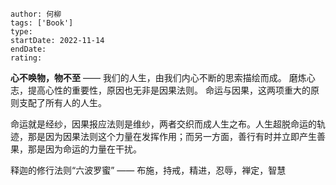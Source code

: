 
```
author: 何柳
tags: ['Book']
type: 
startDate: 2022-11-14
endDate:
rating: 
```


**心不唤物，物不至** —— 我们的人生，由我们内心不断的思索描绘而成。
磨炼心志，提高心性的重要性，原因也无非是因果法则。
命运与因果，这两项重大的原则支配了所有人的人生。

命运就是经纱，因果报应法则是维纱，两者交织而成人生之布。人生超脱命运的轨迹，那是因为因果法则这个力量在发挥作用；而另一方面，善行有时并立即产生善果，那是因为命运的力量在干扰。

释迦的修行法则“六波罗蜜” —— 布施，持戒，精进，忍辱，禅定，智慧